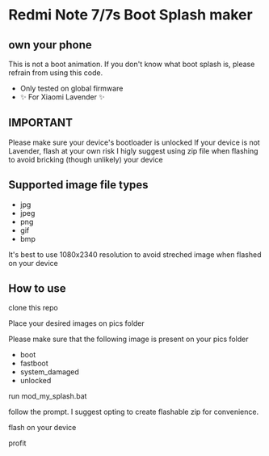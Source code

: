 # Redmi Note 7/7s Boot Splash maker
## own your phone

This is not a boot animation. If you don't know what boot splash is, please refrain from using this code.

- Only tested on global firmware
- ✨ For Xiaomi Lavender ✨

## IMPORTANT
Please make sure your device's bootloader is unlocked
If your device is not Lavender, flash at your own risk
I higly suggest using zip file when flashing to avoid bricking (though unlikely) your device
## Supported image file types
- jpg
- jpeg
- png
- gif
- bmp

It's best to use 1080x2340 resolution to avoid streched image when flashed on your device

## How to use
clone this repo

Place your desired images on pics folder

Please make sure that the following image is present on your pics folder
- boot
- fastboot
- system_damaged
- unlocked

run mod_my_splash.bat

follow the prompt. I suggest opting to create flashable zip for convenience.

flash on your device

profit
